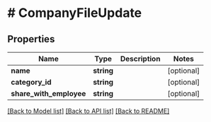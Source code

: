 # # CompanyFileUpdate

## Properties

Name | Type | Description | Notes
------------ | ------------- | ------------- | -------------
**name** | **string** |  | [optional]
**category_id** | **string** |  | [optional]
**share_with_employee** | **string** |  | [optional]

[[Back to Model list]](../../README.md#models) [[Back to API list]](../../README.md#endpoints) [[Back to README]](../../README.md)

